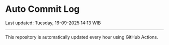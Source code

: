 # Auto Commit Log

Last updated: Tuesday, 16-09-2025 14:13 WIB

---

This repository is automatically updated every hour using GitHub Actions.

